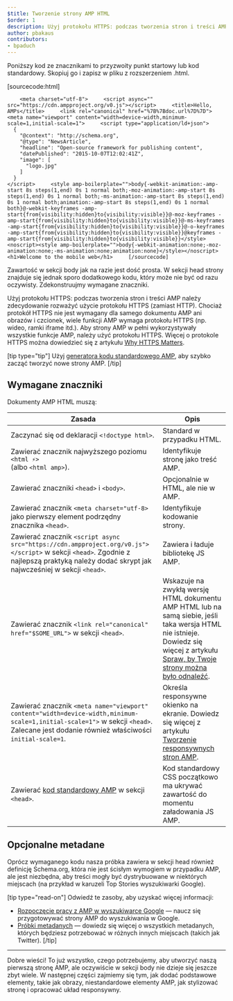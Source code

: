 ```yaml
---
$title: Tworzenie strony AMP HTML
$order: 1
description: Użyj protokołu HTTPS: podczas tworzenia stron i treści AMP należy zdecydowanie rozważyć użycie protokołu HTTPS (zamiast HTTP). Chociaż protokół HTTPS nie jest wymagany dla samego dokumentu AMP...
author: pbakaus
contributors:
- bpaduch
---
```


Poniższy kod ze znacznikami to przyzwoity punkt startowy lub kod standardowy. Skopiuj go i zapisz w pliku z rozszerzeniem .html.

[sourcecode:html] <!doctype html>

        <meta charset="utf-8">     <script async="" src="https://cdn.ampproject.org/v0.js"></script>     <title>Hello, AMPs</title>     <link rel="canonical" href="%7B%7Bdoc.url%7D%7D">     <meta name="viewport" content="width=device-width,minimum-scale=1,initial-scale=1">     <script type="application/ld+json">
      {
        "@context": "http://schema.org",
        "@type": "NewsArticle",
        "headline": "Open-source framework for publishing content",
        "datePublished": "2015-10-07T12:02:41Z",
        "image": [
          "logo.jpg"
        ]
      }
    </script>     <style amp-boilerplate="">body{-webkit-animation:-amp-start 8s steps(1,end) 0s 1 normal both;-moz-animation:-amp-start 8s steps(1,end) 0s 1 normal both;-ms-animation:-amp-start 8s steps(1,end) 0s 1 normal both;animation:-amp-start 8s steps(1,end) 0s 1 normal both}@-webkit-keyframes -amp-start{from{visibility:hidden}to{visibility:visible}}@-moz-keyframes -amp-start{from{visibility:hidden}to{visibility:visible}}@-ms-keyframes -amp-start{from{visibility:hidden}to{visibility:visible}}@-o-keyframes -amp-start{from{visibility:hidden}to{visibility:visible}}@keyframes -amp-start{from{visibility:hidden}to{visibility:visible}}</style><noscript><style amp-boilerplate="">body{-webkit-animation:none;-moz-animation:none;-ms-animation:none;animation:none}</style></noscript>           <h1>Welcome to the mobile web</h1>     [/sourcecode]

Zawartość w sekcji body jak na razie jest dość prosta. W sekcji head strony znajduje się jednak sporo dodatkowego kodu, który może nie być od razu oczywisty. Zdekonstruujmy wymagane znaczniki.

Użyj protokołu HTTPS: podczas tworzenia stron i treści AMP należy zdecydowanie rozważyć użycie protokołu HTTPS (zamiast HTTP). Chociaż protokół HTTPS nie jest wymagany dla samego dokumentu AMP ani obrazów i czcionek, wiele funkcji AMP wymaga protokołu HTTPS (np. wideo, ramki iframe itd.). Aby strony AMP w pełni wykorzystywały wszystkie funkcje AMP, należy użyć protokołu HTTPS. Więcej o protokole HTTPS można dowiedzieć się z artykułu [Why HTTPS Matters](https://developers.google.com/web/fundamentals/security/encrypt-in-transit/why-https).

[tip type="tip"] Użyj [generatora kodu standardowego AMP](/boilerplate), aby szybko zacząć tworzyć nowe strony AMP. [/tip]

## Wymagane znaczniki

Dokumenty AMP HTML muszą:

Zasada | Opis
--- | ---
Zaczynać się od deklaracji `<!doctype html>`. | Standard w przypadku HTML.
Zawierać znacznik najwyższego poziomu `<html ⚡>` <br>(albo `<html amp>`). | Identyfikuje stronę jako treść AMP.
Zawierać znaczniki `<head>` i `<body>`. | Opcjonalnie w HTML, ale nie w AMP.
Zawierać znacznik `<meta charset="utf-8>` jako pierwszy element podrzędny znacznika `<head>`. | Identyfikuje kodowanie strony.
Zawierać znacznik `<script async src="https://cdn.ampproject.org/v0.js"></script>` w sekcji `<head>`. Zgodnie z najlepszą praktyką należy dodać skrypt jak najwcześniej w sekcji `<head>`. | Zawiera i ładuje bibliotekę JS AMP.
Zawierać znacznik `<link rel="canonical" href="$SOME_URL">` w sekcji `<head>`. | Wskazuje na zwykłą wersję HTML dokumentu AMP HTML lub na samą siebie, jeśli taka wersja HTML nie istnieje. Dowiedz się więcej z artykułu [Spraw, by Twoje strony można było odnaleźć](../../../../documentation/guides-and-tutorials/optimize-measure/discovery.md).
Zawierać znacznik `<meta name="viewport" content="width=device-width,minimum-scale=1,initial-scale=1">` w sekcji `<head>`. Zalecane jest dodanie również właściwości `initial-scale=1`. | Określa responsywne okienko na ekranie. Dowiedz się więcej z artykułu [Tworzenie responsywnych stron AMP](../../../../documentation/guides-and-tutorials/develop/style_and_layout/responsive_design.md).
Zawierać [kod standardowy AMP](../../../../documentation/guides-and-tutorials/learn/spec/amp-boilerplate.md) w sekcji `<head>`. | Kod standardowy CSS początkowo ma ukrywać zawartość do momentu załadowania JS AMP.

## Opcjonalne metadane

Oprócz wymaganego kodu nasza próbka zawiera w sekcji head również definicję Schema.org, która nie jest ścisłym wymogiem w przypadku AMP, ale jest niezbędna, aby treści mogły być dystrybuowane w niektórych miejscach (na przykład w karuzeli Top Stories wyszukiwarki Google).

[tip type="read-on"] Odwiedź te zasoby, aby uzyskać więcej informacji:

- [Rozpoczęcie pracy z AMP w wyszukiwarce Google](https://developers.google.com/amp/docs) — naucz się przygotowywać strony AMP do wyszukiwania w Google.
- [Próbki metadanych](https://github.com/ampproject/amphtml/tree/master/examples/metadata-examples) — dowiedz się więcej o wszystkich metadanych, których będziesz potrzebować w różnych innych miejscach (takich jak Twitter). [/tip]

<hr>

Dobre wieści! To już wszystko, czego potrzebujemy, aby utworzyć naszą pierwszą stronę AMP, ale oczywiście w sekcji body nie dzieje się jeszcze zbyt wiele. W następnej części zajmiemy się tym, jak dodać podstawowe elementy, takie jak obrazy, niestandardowe elementy AMP, jak stylizować stronę i opracować układ responsywny.
